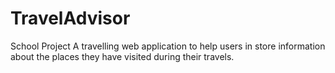 # TravelAdvisor
School Project
  A travelling web application to help users in store information
  about the places they have visited during their travels. 
